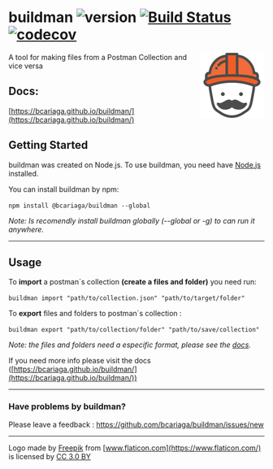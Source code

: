 # buildman ![version](https://img.shields.io/badge/version-beta-yellowgreen.svg) [![Build Status](https://travis-ci.com/bcariaga/buildman.svg?branch=master)](https://travis-ci.com/bcariaga/buildman) [![codecov](https://codecov.io/gh/bcariaga/buildman/branch/master/graph/badge.svg)](https://codecov.io/gh/bcariaga/buildman)


<img src="https://raw.githubusercontent.com/bcariaga/buildman/master/images/logo/png/buildman.png" alt="logo" width="128" style="float: right;"/>

A tool for making files from a Postman Collection and vice versa

## Docs:

[https://bcariaga.github.io/buildman/](https://bcariaga.github.io/buildman/)

## Getting Started 

buildman was created on Node.js. To use buildman, you need have [Node.js](https://nodejs.org/es/) installed.

You can install buildman by npm:

`npm install @bcariaga/buildman --global`

_Note: Is recomendly install buildman globally (--global or -g) to can run it anywhere._

---

## Usage

To **import** a postman´s collection **(create a files and folder)** you need run:

`buildman import "path/to/collection.json" "path/to/target/folder"`


To **export** files and folders to postman´s collection :

`buildman export "path/to/collection/folder" "path/to/save/collection"`

_Note: the files and folders need a especific format, please see the [docs](https://bcariaga.github.io/buildman/)._

If you need more info please visit the docs ([https://bcariaga.github.io/buildman/](https://bcariaga.github.io/buildman/))

---

### Have problems by buildman?
Please leave a feedback : https://github.com/bcariaga/buildman/issues/new

---

Logo made by [Freepik](http://www.freepik.com) from [www.flaticon.com](https://www.flaticon.com/) is licensed by [CC 3.0 BY](http://creativecommons.org/licenses/by/3.0/)

